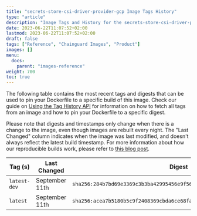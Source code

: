 ```yaml
---
title: "secrets-store-csi-driver-provider-gcp Image Tags History"
type: "article"
description: "Image Tags and History for the secrets-store-csi-driver-provider-gcp Chainguard Image"
date: 2023-06-22T11:07:52+02:00
lastmod: 2023-06-22T11:07:52+02:00
draft: false
tags: ["Reference", "Chainguard Images", "Product"]
images: []
menu:
  docs:
    parent: "images-reference"
weight: 700
toc: true
---
```


The following table contains the most recent tags and digests that can be used to pin your Dockerfile to a specific build of this image. Check our guide on [Using the Tag History API](/chainguard/chainguard-images/using-the-tag-history-api/) for information on how to fetch all tags from an image and how to pin your Dockerfile to a specific digest.

Please note that digests and timestamps only change when there is a change to the image, even though images are rebuilt every night. The "Last Changed" column indicates when the image was last modified, and doesn't always reflect the latest build timestamp. For more information about how our reproducible builds work, please refer to [this blog post](https://www.chainguard.dev/unchained/reproducing-chainguards-reproducible-image-builds).

| Tag (s)       | Last Changed   | Digest                                                                    |
|---------------|----------------|---------------------------------------------------------------------------|
|  `latest-dev` | September 11th | `sha256:284b7bd69e3369c3b3ba42995456e9f5614454e09bbe77d4ca681ba476149b64` |
|  `latest`     | September 11th | `sha256:acea7b5180b5c9f2408369cbda6ce68fa08089447385d5422f24595425c8e35e` |
